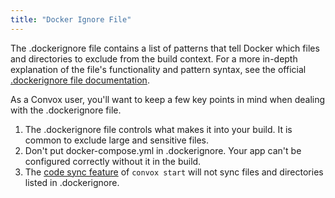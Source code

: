 ```yaml
---
title: "Docker Ignore File"
---
```


The .dockerignore file contains a list of patterns that tell Docker which files and directories to exclude from the build context. For a more in-depth explanation of the file's functionality and pattern syntax, see the official [.dockerignore file documentation](https://docs.docker.com/engine/reference/builder/#/dockerignore-file).

As a Convox user, you'll want to keep a few key points in mind when dealing with the .dockerignore file.

1. The .dockerignore file controls what makes it into your build. It is common to exclude large and sensitive files.
1. Don't put docker-compose.yml in .dockerignore. Your app can't be configured correctly without it in the build.
1. The [code sync feature](https://convox.com/docs/code-sync) of `convox start` will not sync files and directories listed in .dockerignore.
